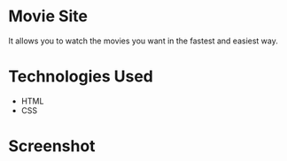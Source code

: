# Movie Site
It allows you to watch the movies you want in the fastest and easiest way.
# Technologies Used
- HTML
- CSS
# Screenshot


